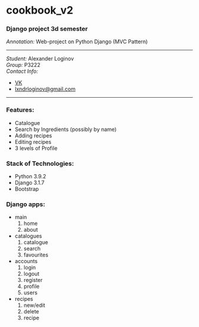# cookbook_v2
### Django project 3d semester
*Annotation:* Web-project on Python Django (MVC Pattern)
***
*Student:* Alexander Loginov  
*Group:* P3222  
*Contact Info:*
* [VK](http://vk.com/idallogan)
* lxndrloginov@gmail.com  
***
### Features:
* Catalogue
* Search by Ingredients (possibly by name)
* Adding recipes
* Editing recipes
* 3 levels of Profile

### Stack of Technologies:
* Python 3.9.2
* Django 3.1.7
* Bootstrap

### Django apps:
* main
  1. home
  1. about
* catalogues
  1. catalogue
  1. search
  2. favourites
* accounts
  1. login
  2. logout
  3. register
  4. profile
  5. users
* recipes
  1. new/edit
  1. delete
  1. recipe
